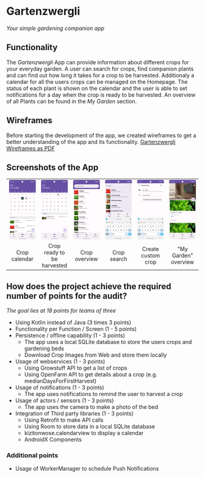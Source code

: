 # Gartenzwergli

*Your simple gardening companion app*

## Functionality

The *Gartenzwergli* App can provide information about different crops for your everyday garden.
A user can search for crops, find companion plants and can find out how long it takes for a crop to
be harvested.
Additionaly a calendar for all the users crops can be managed on the Homepage.
The status of each plant is shown on the calendar and the user is able to set notifications for a
day when the crop is ready to be harvested.
An overview of all Plants can be found in the *My Garden* section.

## Wireframes

Before starting the development of the app, we created wireframes to get a better understanding of
the app and its functionality.
[Gartenzwergli Wireframes as PDF](https://github.com/biersoeckli/gartenzwergli/files/12783116/New.Project.1.pdf)

## Screenshots of the App

<table width="100%" style="text-align: center;">
<tr>
<td width="16%"> <img src="assets/screenshot_calendar.png"></td>
<td width="16%"> <img src="assets/screenshot_calendar_harvest.png"></td>
<td width="16%"> <img src="assets/screenshot_crop_list.png"></td>
<td width="16%"> <img src="assets/screenshot_crop_search.png"></td>
<td width="16%"> <img src="assets/screenshot_custom_crop.png"></td>
<td width="16%"> <img src="assets/screenshot_my_garden.png"></td>
</tr>
<tr>
<td>Crop calendar</td>
<td>Crop ready to be harvested</td>
<td>Crop overview</td>
<td>Crop search</td>
<td>Create custom crop</td>
<td>"My Garden" overview</td>
</tr>
</table>

## How does the project achieve the required number of points for the audit?

*The goal lies at 18 points for teams of three*

* Using Kotlin instead of Java (3 times 3 points)
* Functionality per Function / Screen (1 - 5 points)
* Persistence / offline capability (1 - 3 points)
    * The app uses a local SQLite database to store the users crops and gardening beds
    * Download Crop Images from Web and store them locally
* Usage of webservices (1 - 3 points)
    * Using Growstuff API to get a list of crops
    * Using OpenFarm API to get details about a crop (e.g. medianDaysForFirstHarvest)
* Usage of notifications (1 - 3 points)
    * The app uses notifications to remind the user to harvest a crop
* Usage of actors / sensors (1 - 3 points)
    * The app uses the camera to make a photo of the bed
* Integration of Third party libraries (1 - 3 points)
    * Using Retrofit to make API calls
    * Using Room to store data in a local SQLite database
    * kizitonwose.calendarview to display a calendar
    * AndroidX Components

### Additional points

* Usage of WorkerManager to schedule Push Notifications
